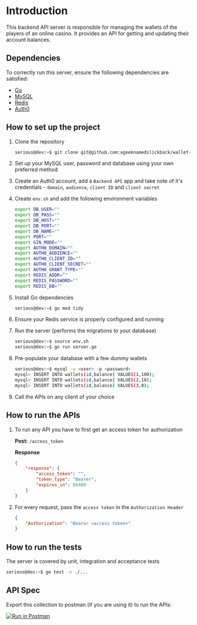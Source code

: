 # Introduction
This backend API server is responsible for managing the wallets of the players of an online casino. It provides an API for getting and updating their account balances. 

## Dependencies

To correctly run this server, ensure the following dependencies are satisfied:

- [Go](https://go.dev/doc/install)
- [MySQL](https://www.digitalocean.com/community/tutorials/how-to-install-mysql-on-ubuntu-20-04)
- [Redis](https://redis.io/topics/quickstart)
- [Auth0](https://auth0.com/docs/quickstart/backend/golang/01-authorization#configure-auth0-apis)

## How to set up the project
1. Clone the repository
    ```bash
    serious@dev:~$ git clone git@github.com:ageeknamedslickback/wallet-API.git
    ```

2. Set up your MySQL user, password and database using your own preferred method

3. Create an Auth0 account, add a `Backend API` app and take note of it's credentials - `domain`, `audience`, `client ID` and `client secret`

4. Create `env.sh` and add the following environment variables
    ```bash
    export DB_USER=""
    export DB_PASS=""
    export DB_HOST=""
    export DB_PORT=""
    export DB_NAME=""
    export PORT=""
    export GIN_MODE=""
    export AUTH0_DOMAIN=""
    export AUTH0_AUDIENCE=""
    export AUTH0_CLIENT_ID=""
    export AUTH0_CLIENT_SECRET=""
    export AUTH0_GRANT_TYPE=""
    export REDIS_ADDR=""
    export REDIS_PASSWORD=""
    export REDIS_DB=""
    ```

5. Install Go dependencies
    ```bash
    serious@dev:~$ go mod tidy
    ```

6. Ensure your Redis service is properly configured and running

7. Run the server (performs the migrations to your database)
    ```bash
    serious@dev:~$ source env.sh
    serious@dev:~$ go run server.go
    ```

8. Pre-populate your database with a few dummy wallets
    ```bash
    serious@dev:~$ mysql -u <user> -p <password>
    mysql> INSERT INTO wallets(id,balance) VALUES(1,100);
    mysql> INSERT INTO wallets(id,balance) VALUES(2,10);
    mysql> INSERT INTO wallets(id,balance) VALUES(3,0);
    ```

9. Call the APIs on any client of your choice

## How to run the APIs
1. To run any API you have to first get an access token for authorization

    **Post:** `/access_token`

    **Response**
    ```json
    {
        "response": {
            "access_token": "",
            "token_type": "Bearer",
            "expires_in": 86400
        }
    }
    ```
2. For every request, pass the `access token` in the `Authorization Header`
    ```json
    {
        "Authorization": "Bearer <access token>"
    }
    ```

## How to run the tests

The server is covered by unit, integration and acceptance tests
```bash
serious@dev:~$ go test -v ./...
```

## API Spec

Export this collection to postman (if you are using it) to run the APIs:

[![Run in Postman](https://run.pstmn.io/button.svg)](https://app.getpostman.com/run-collection/a9495f127e246b807b17?action=collection%2Fimport)